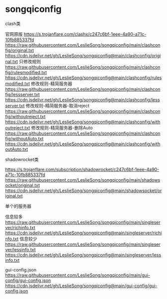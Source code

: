 # songqiconfig
clash类

官网原版
https://s.trojanflare.com/clashx/c247c6bf-1eee-4a90-a71c-10fb885337fd
https://raw.githubusercontent.com/LeslieSong/songqiconfig/main/clashconfig/original.txt
https://cdn.jsdelivr.net/gh/LeslieSong/songqiconfig@main/clashconfig/original.txt
只修改规则
https://raw.githubusercontent.com/LeslieSong/songqiconfig/main/clashconfig/rulesmodified.txt
https://cdn.jsdelivr.net/gh/LeslieSong/songqiconfig@main/clashconfig/rulesmodified.txt
修改规则-精简服务器
https://raw.githubusercontent.com/LeslieSong/songqiconfig/main/clashconfig/lessserver.txt
https://cdn.jsdelivr.net/gh/LeslieSong/songqiconfig@main/clashconfig/lessserver.txt
修改规则-精简服务器-取消reject
https://raw.githubusercontent.com/LeslieSong/songqiconfig/main/clashconfig/withoutreject.txt
https://cdn.jsdelivr.net/gh/LeslieSong/songqiconfig@main/clashconfig/withoutreject.txt
修改规则-精简服务器-删除Auto
https://raw.githubusercontent.com/LeslieSong/songqiconfig/main/clashconfig/withoutAuto.txt
https://cdn.jsdelivr.net/gh/LeslieSong/songqiconfig@main/clashconfig/withoutAuto.txt


shadowrocket类

https://s.trojanflare.com/subscription/shadowrocket/c247c6bf-1eee-4a90-a71c-10fb885337fd
https://raw.githubusercontent.com/LeslieSong/songqiconfig/main/shadowsocket/original.txt
https://cdn.jsdelivr.net/gh/LeslieSong/songqiconfig@main/shadowsocket/original.txt


单个的服务器

信息较多
https://raw.githubusercontent.com/LeslieSong/songqiconfig/main/singleserver/richinfo.txt
https://cdn.jsdelivr.net/gh/LeslieSong/songqiconfig@main/singleserver/richinfo.txt
信息较少
https://raw.githubusercontent.com/LeslieSong/songqiconfig/main/singleserver/lessinfo.txt
https://cdn.jsdelivr.net/gh/LeslieSong/songqiconfig@main/singleserver/lessinfo.txt

gui-config.json
https://raw.githubusercontent.com/LeslieSong/songqiconfig/main/gui-config/gui-config.json
https://cdn.jsdelivr.net/gh/LeslieSong/songqiconfig@main/gui-config/gui-config.json
